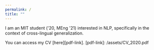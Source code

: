 ```yaml
---
permalink: /
title: ""
---
```

I am an MIT student ('20, MEng '21) interested in NLP, specifically in the context of cross-lingual generalization.

You can access my CV [here][pdf-link].
[pdf-link]: /assets/CV_2020.pdf

